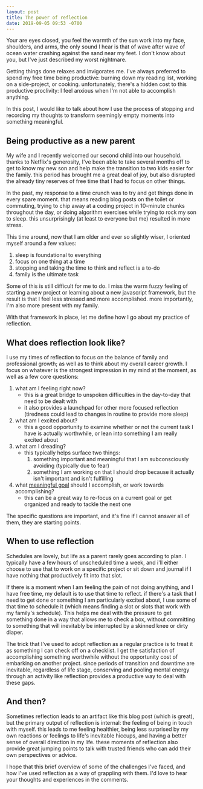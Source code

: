 ```yaml
---
layout: post
title: The power of reflection
date: 2019-09-05 09:53 -0700
---
```


Your are eyes closed, you feel the warmth of the sun work into my face, shoulders, and arms, the only sound I hear is that of wave after wave of ocean water crashing against the sand near my feet. I don't know about you, but I've just described my worst nightmare. 

Getting things done relaxes and invigorates me. I've always preferred to spend my free time being productive: burning down my reading list, working on a side-project, or cooking.  unfortunately, there's a hidden cost to this productive proclivity: I feel anxious when I'm not able to accomplish anything.

In this post, I would like to talk about how I use the process of stopping and recording my thoughts to transform seemingly empty moments into something meaningful.

Being productive as a new parent
---

My wife and I recently welcomed our second child into our household. thanks to Netflix's generosity, I've been able to take several months off to get to know my new son and help make the transition to two kids easier for the family. this period has brought me a great deal of joy, but also disrupted the already tiny reserves of free time that I had to focus on other things.

In the past, my response to a time crunch was to try and get things done in every spare moment. that means reading blog posts on the toilet or commuting, trying to chip away at a coding project in 10-minute chunks throughout the day, or doing algorithm exercises while trying to rock my son to sleep. this unsurprisingly (at least to everyone but me) resulted in more stress.

This time around, now that I am older and ever so slightly wiser, I oriented myself around a few values:

1. sleep is foundational to everything
2. focus on one thing at a time
3. stopping and taking the time to think and reflect is a to-do
4. family is the ultimate task

Some of this is still difficult for me to do. I miss the warm fuzzy feeling of starting a new project or learning about a new javascript framework, but the result is that I feel less stressed and more accomplished. more importantly, I'm also more present with my family.

With that framework in place, let me define how I go about my practice of reflection.

What does reflection look like?
---

I use my times of reflection to focus on the balance of family and professional growth; as well as to think about my overall career growth. I focus on whatever is the strongest impression in my mind at the moment, as well as a few core questions:

1. what am I feeling right now?
    - this is a great bridge to unspoken difficulties in the day-to-day that need to be dealt with
    - it also provides a launchpad for other more focused reflection (tiredness could lead to changes in routine to provide more sleep)
2. what am I excited about?
    - this a good opportunity to examine whether or not the current task I have is actually worthwhile, or lean into something I am really excited about
3. what am I dreading?
    - this typically helps surface two things:
        1. something important and meaningful that I am subconsciously avoiding (typically due to fear)
        2. something I am working on that I should drop because it actually isn't important and isn't fulfilling
4. what [meaningful goal](https://facilethings.com/blog/en/time-management-matrix) should I accomplish, or work towards accomplishing?
    - this can be a great way to re-focus on a current goal or get organized and ready to tackle the next one

The specific questions are important, and it's fine if I cannot answer all of them, they are starting points.

When to use reflection
---

Schedules are lovely, but life as a parent rarely goes according to plan. I typically have a few hours of unscheduled time a week, and i'll either choose to use that to work on a specific project or sit down and journal if I have nothing that productively fit into that slot.

If there is a moment when I am feeling the pain of not doing anything, and I have free time, my default is to use that time to reflect. if there's a task that I need to get done or something I am particularly excited about, I use some of that time to schedule it (which means finding a slot or slots that work with my family's schedule). This helps me deal with the pressure to get something done in a way that allows me to check a box, without committing to something that will inevitably be interrupted by a skinned knee or dirty diaper.

The trick that I've used to adopt reflection as a regular practice is to treat it as something I can check off on a checklist. I get the satisfaction of accomplishing something worthwhile without the opportunity cost of embarking on another project. since periods of transition and downtime are inevitable, regardless of life stage, conserving and pooling mental energy through an activity like reflection provides a productive way to deal with these gaps.

And then?
---

Sometimes reflection leads to an artifact like this blog post (which is great), but the primary output of reflection is internal: the feeling of being in touch with myself. this leads to me feeling healthier, being less surprised by my own reactions or feelings to life's inevitable hiccups, and having a better sense of overall direction in my life. these moments of reflection also provide great jumping points to talk with trusted friends who can add their own perspectives or advice.

I hope that this brief overview of some of the challenges I've faced, and how I've used reflection as a way of grappling with them. I'd love to hear your thoughts and experiences in the comments.